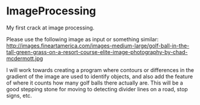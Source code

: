 ImageProcessing
===============

My first crack at image processing.

Please use the following image as input or something similar:
http://images.fineartamerica.com/images-medium-large/golf-ball-in-the-tall-green-grass-on-a-resort-course-elite-image-photography-by-chad-mcdermott.jpg


I will work towards creating a program where contours or differences in the gradient of the image are used to identify objects, and also add the feature of where it counts how many golf balls there actually are. This will be a good stepping stone for moving to detecting divider lines on a road, stop signs, etc.
